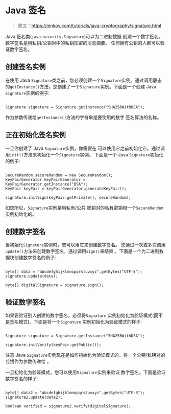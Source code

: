 # Java 签名

> 原文：<https://jenkov.com/tutorials/java-cryptography/signature.html>

Java 签名类(`java.security.Signature`)可以为二进制数据 创建一个数字签名。数字签名是用私钥/公钥对中的私钥加密的消息摘要。 任何拥有公钥的人都可以验证数字签名。

## 创建签名实例

在使用 Java `Signature`类之前，您必须创建一个`Signature`实例。通过调用静态的`getInstance()`方法，您创建了一个`Signature`实例。下面是一个创建 Java `Signature`实例的例子:

```

Signature signature = Signature.getInstance("SHA256WithDSA");

```

作为参数传递给`getInstance()`方法的字符串是要使用的数字 签名算法的名称。

## 正在初始化签名实例

一旦你创建了 Java `Signature`实例，你需要在 可以使用它之前初始化它。通过调用`init()`方法来初始化一个`Signature`实例。 下面是一个 Java `Signature`初始化的例子:

```

SecureRandom secureRandom = new SecureRandom();
KeyPairGenerator keyPairGenerator = KeyPairGenerator.getInstance("DSA");
KeyPair keyPair = keyPairGenerator.generateKeyPair();

signature.initSign(keyPair.getPrivate(), secureRandom);

```

如您所见，`Signature`实例是用私有/公共 密钥对的私有密钥和一个`SecureRandom`实例初始化的。

## 创建数字签名

当初始化`Signature`实例时，您可以用它来创建数字签名。 您通过一次或多次调用`update()`方法来创建数字签名，通过调用`sign()`来结束 。下面是一个为二进制数据块创建数字签名的例子:

```

byte[] data = "abcdefghijklmnopqrstuvxyz".getBytes("UTF-8");
signature.update(data);

byte[] digitalSignature = signature.sign();

```

## 验证数字签名

如果要验证别人创建的数字签名，必须将`Signature` 实例初始化为验证模式(而不是签名模式)。下面是将一个`Signature` 实例初始化为验证模式的样子:

```

Signature signature = Signature.getInstance("SHA256WithDSA");

signature.initVerify(keyPair.getPublic());

```

注意 Java `Signature`实例现在是如何初始化为验证模式的，将一个公钥/私钥对的公钥作为参数传递给 。

一旦初始化为验证模式，您可以使用`Signature`实例来验证 数字签名。下面是验证数字签名的样子:

```

byte[] data2 = "abcdefghijklmnopqrstuvxyz".getBytes("UTF-8");
signature2.update(data2);

boolean verified = signature2.verify(digitalSignature);

```